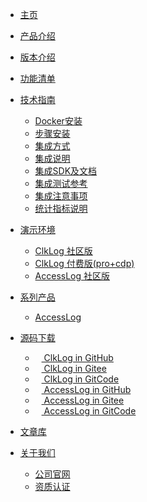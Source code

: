 
* [主页](/#/)
* [产品介绍](/introduce.md)
  <!-- * [功能清单](/funclist.md)
  * [指标项说明](/indicator-desc.md)
  * [更新说明](/changelog.md) -->
* [版本介绍](/version.md)
* [功能清单](/funclist.md)
* [技术指南](#)
  * [Docker安装](/docker_installation/preperation.md)
  * [步骤安装](/installation/preparation.md)
  * [集成方式](/integration/introduce.md)
  * [集成说明](/integration/method.md)
  * [集成SDK及文档](/integration/document.md)
  * [集成测试参考](/integration/reference.md)
  * [集成注意事项](/tutorials/notes.md)
  * [统计指标说明](/tutorials/statindicator.md)

* [演示环境](https://demo.clklog.com)
  * [ClkLog 社区版](https://demo.clklog.com)
  * [ClkLog 付费版(pro+cdp)](https://pro.clklog.com)
  * [AccessLog 社区版](https://demo.access.clklog.com/)
* [系列产品](#)
  * [AccessLog](/accesslog/introduce.md)
* [源码下载](#)
  * <a href="https://github.com/clklog/clklog"  target="_clkloggithub"><img src="/assets/imgs/export.png" height="10"/> ClkLog in GitHub</a>
  * <a href="https://gitee.com/clklog/clklog"  target="_clkloggitee"><img src="/assets/imgs/export.png" height="10"/> ClkLog in Gitee</a>
  * <a href="https://gitcode.com/clklog/clklog"  target="_clkloggitcode"><img src="/assets/imgs/export.png" height="10"/> ClkLog in GitCode</a>
  * <a href="https://github.com/clklog/accesslog"  target="_accessloggithub"><img src="/assets/imgs/export.png" height="10"/> AccessLog in GitHub</a>
  * <a href="https://gitee.com/clklog/accesslog"  target="_accessloggitee"><img src="/assets/imgs/export.png" height="10"/> AccessLog in Gitee</a>
  * <a href="https://gitcode.com/clklog/accesslog"  target="_accessloggitcode"><img src="/assets/imgs/export.png" height="10"/> AccessLog in GitCode</a>
* <a href="https://docs.clklog.com"  target="_clklogdocs">文章库</a>
* [关于我们](#)
  * <a href="https://www.zcunsoft.com" target="_blank">公司官网</a>
  * [资质认证](/certification.md)
